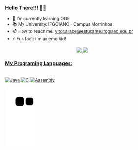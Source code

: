 ### Hello There!!! 🖤👋

- 🌱 I’m currently learning OOP
- 📚 My University: IFGOIANO - Campus Morrinhos
- 📫 How to reach me: vitor.allace@estudante.ifgoiano.edu.br
- ⚡ Fun fact: i'm an emo kid! 

<div align="center">
  <a href="https://github.com/vitorbcc2021">
  <img height="180em" src="https://github-readme-stats.vercel.app/api?username=vitorbcc2021&show_icons=true&theme=outrun&include_all_commits=true&count_private=true"/>
  <img height="160em" src="https://github-readme-stats.vercel.app/api/top-langs/?username=vitorbcc2021&layout=compact&langs_count=7&theme=outrun"/>
</div>
  
### My Programing Languages:
  
  <div style="display: inline_block"><br>
    <img align="center" alt="Java" height="55" width="65" src="https://cdn.jsdelivr.net/gh/devicons/devicon/icons/java/java-original-wordmark.svg">
    <img align="center" alt="C" height="40" width="50" src="https://cdn.jsdelivr.net/gh/devicons/devicon/icons/c/c-original.svg">
    <img align="center" alt="Assembly" height="51" width="51" src="https://firebasestorage.googleapis.com/v0/b/superstar-32cda.appspot.com/o/sambath-github%2Fassembly.png?alt=media&token=9208f2f1-64b9-4cd0-a344-77f4465a0feb">
  </div>
    

  ![Snake animation](https://github.com/vitorbcc2021/vitorbcc2021/blob/output/github-contribution-grid-snake.svg)

